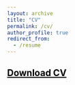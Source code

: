 ```yaml
---
layout: archive
title: "CV"
permalink: /cv/
author_profile: true
redirect_from:
  - /resume
---
```



## <a href = "https://john-weymark.github.io/files/J%20Weymark%20CV%20December%202024.pdf" target = "_blank" style = "color:black; text-decoration:underline"> Download CV </a>



